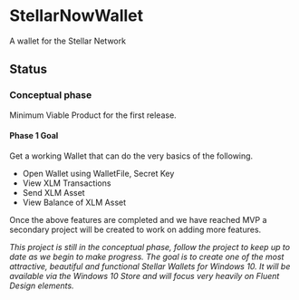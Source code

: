 # StellarNowWallet
A wallet for the Stellar Network

## Status
### Conceptual phase

Minimum Viable Product for the first release.

#### Phase 1 Goal
Get a working Wallet that can do the very basics of the following.

- Open Wallet using WalletFile, Secret Key
- View XLM Transactions
- Send XLM Asset
- View Balance of XLM Asset

Once the above features are completed and we have reached MVP a secondary project will be created to work on adding more features.

*This project is still in the conceptual phase, follow the project to keep up to date as we begin to make progress.  The goal is to create one of the most attractive, beautiful and functional Stellar Wallets for Windows 10.  It will be available via the Windows 10 Store and will focus very heavily on Fluent Design elements.*


